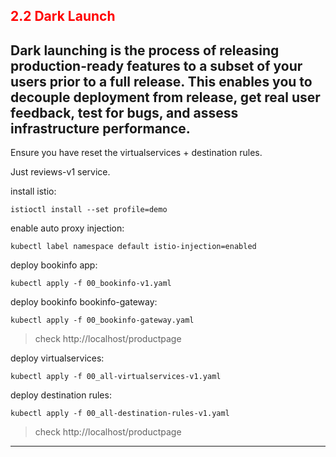 ## <font color='red'> 2.2 Dark Launch </font>  

Dark launching is the process of releasing production-ready features to a subset of your users prior to a full release. This enables you to decouple deployment from release, get real user feedback, test for bugs, and assess infrastructure performance.
---
Ensure you have reset the virtualservices + destination rules.

Just reviews-v1 service.

install istio:
```
istioctl install --set profile=demo
```
enable auto proxy injection:
```
kubectl label namespace default istio-injection=enabled
```
deploy bookinfo app:
```
kubectl apply -f 00_bookinfo-v1.yaml
```
deploy bookinfo bookinfo-gateway:
```
kubectl apply -f 00_bookinfo-gateway.yaml
```
 > check http://localhost/productpage  
 

deploy virtualservices:
```
kubectl apply -f 00_all-virtualservices-v1.yaml
```
deploy destination rules:
```
kubectl apply -f 00_all-destination-rules-v1.yaml
```
> check http://localhost/productpage  
---